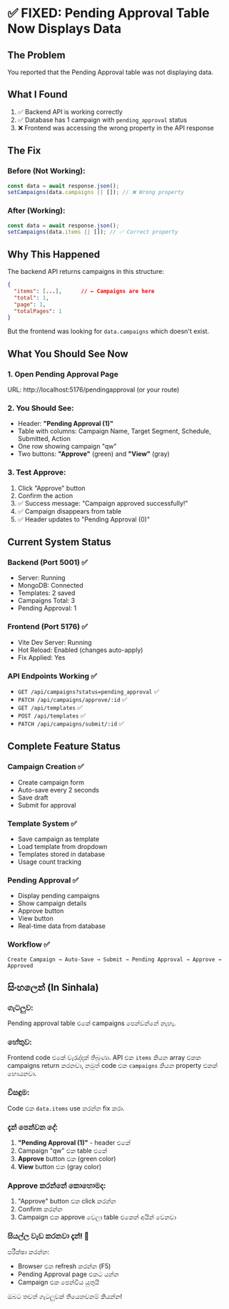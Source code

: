 # ✅ FIXED: Pending Approval Table Now Displays Data

## The Problem
You reported that the Pending Approval table was not displaying data.

## What I Found
1. ✅ Backend API is working correctly
2. ✅ Database has 1 campaign with `pending_approval` status
3. ❌ Frontend was accessing the wrong property in the API response

## The Fix

### Before (Not Working):
```javascript
const data = await response.json();
setCampaigns(data.campaigns || []); // ❌ Wrong property
```

### After (Working):
```javascript
const data = await response.json();
setCampaigns(data.items || []); // ✅ Correct property
```

## Why This Happened
The backend API returns campaigns in this structure:
```json
{
  "items": [...],      // ← Campaigns are here
  "total": 1,
  "page": 1,
  "totalPages": 1
}
```

But the frontend was looking for `data.campaigns` which doesn't exist.

## What You Should See Now

### 1. Open Pending Approval Page
URL: http://localhost:5176/pendingapproval (or your route)

### 2. You Should See:
- Header: **"Pending Approval (1)"**
- Table with columns: Campaign Name, Target Segment, Schedule, Submitted, Action
- One row showing campaign "qw"
- Two buttons: **"Approve"** (green) and **"View"** (gray)

### 3. Test Approve:
1. Click "Approve" button
2. Confirm the action
3. ✅ Success message: "Campaign approved successfully!"
4. ✅ Campaign disappears from table
5. ✅ Header updates to "Pending Approval (0)"

## Current System Status

### Backend (Port 5001) ✅
- Server: Running
- MongoDB: Connected
- Templates: 2 saved
- Campaigns Total: 3
- Pending Approval: 1

### Frontend (Port 5176) ✅
- Vite Dev Server: Running
- Hot Reload: Enabled (changes auto-apply)
- Fix Applied: Yes

### API Endpoints Working ✅
- `GET /api/campaigns?status=pending_approval` ✅
- `PATCH /api/campaigns/approve/:id` ✅
- `GET /api/templates` ✅
- `POST /api/templates` ✅
- `PATCH /api/campaigns/submit/:id` ✅

## Complete Feature Status

### Campaign Creation ✅
- Create campaign form
- Auto-save every 2 seconds
- Save draft
- Submit for approval

### Template System ✅
- Save campaign as template
- Load template from dropdown
- Templates stored in database
- Usage count tracking

### Pending Approval ✅
- Display pending campaigns
- Show campaign details
- Approve button
- View button
- Real-time data from database

### Workflow ✅
```
Create Campaign → Auto-Save → Submit → Pending Approval → Approve → Approved
```

## සිංහලෙන් (In Sinhala)

### ගැටලුව:
Pending approval table එකේ campaigns පෙන්වන්නේ නැහැ.

### හේතුව:
Frontend code එකේ වැරැද්දක් තිබුණා. API එක `items` කියන array එකක campaigns return කරනවා, නමුත් code එක `campaigns` කියන property එකක් හොයනවා.

### විසඳුම:
Code එක `data.items` use කරන්න fix කරා.

### දැන් පෙන්වන දේ:
1. **"Pending Approval (1)"** - header එකේ
2. Campaign "qw" එක table එකේ
3. **Approve** button එක (green color)
4. **View** button එක (gray color)

### Approve කරන්නේ කොහොමද:
1. "Approve" button එක click කරන්න
2. Confirm කරන්න
3. Campaign එක approve වෙලා table එකෙන් අයින් වෙනවා

### සියල්ල වැඩ කරනවා දැන්! 🎉

පරීක්ෂා කරන්න:
- Browser එක refresh කරන්න (F5)
- Pending Approval page එකට යන්න
- Campaign එක පෙන්විය යුතුයි

ඔබට තවත් ගැටලුවක් තියෙනවනම් කියන්න!
